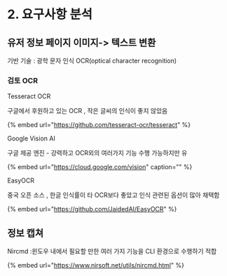 # 2. 요구사항 분석

## 유저 정보 페이지 이미지-&gt; 텍스트 변환

기반 기술 : 광학 문자 인식 OCR\(optical character recognition\) 

### 검토 OCR

Tesseract OCR

구글에서 후원하고 있는 OCR , 작은 글씨의 인식이 좋지 않았음

{% embed url="https://github.com/tesseract-ocr/tesseract" %}

Google Vision AI

구글 제공 엔진 - 강력하고 OCR외의 여러가지 기능 수행 가능하지만 유

{% embed url="https://cloud.google.com/vision" caption="" %}



EasyOCR 

중국 오픈 소스 , 한글 인식률이 타 OCR보다 좋았고 인식 관련된 옵션이 많아 채택함

{% embed url="https://github.com/JaidedAI/EasyOCR" %}

## 정보 캡쳐

Nircmd  :윈도우 내에서 필요할 만한 여러 가지 기능을  CLI 환경으로 수행하기 적합 

{% embed url="https://www.nirsoft.net/utils/nircmd.html" %}













